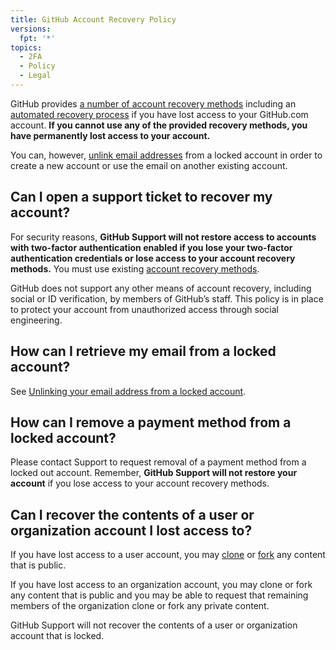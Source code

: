 ```yaml
---
title: GitHub Account Recovery Policy
versions:
  fpt: '*'
topics:
  - 2FA
  - Policy
  - Legal
---
```


GitHub provides [a number of account recovery methods](/authentication/securing-your-account-with-two-factor-authentication-2fa/recovering-your-account-if-you-lose-your-2fa-credentials) including an [automated recovery process](/authentication/securing-your-account-with-two-factor-authentication-2fa/recovering-your-account-if-you-lose-your-2fa-credentials#authenticating-with-a-verified-device-ssh-token-or-personal-access-token) if you have lost access to your GitHub.com account. **If you cannot use any of the provided recovery methods, you have permanently lost access to your account.**  

You can, however, [unlink email addresses](/account-and-profile/setting-up-and-managing-your-personal-account-on-github/managing-your-personal-account/unlinking-your-email-address-from-a-locked-account) from a locked account in order to create a new account or use the email on another existing account.

## Can I open a support ticket to recover my account?

For security reasons, **GitHub Support will not restore access to accounts with two-factor authentication enabled if you lose your two-factor authentication credentials or lose access to your account recovery methods.** You must use existing [account recovery methods](/authentication/securing-your-account-with-two-factor-authentication-2fa/recovering-your-account-if-you-lose-your-2fa-credentials).

GitHub does not support any other means of account recovery, including social or ID verification, by members of GitHub’s staff. This policy is in place to protect your account from unauthorized access through social engineering.

## How can I retrieve my email from a locked account?

See [Unlinking your email address from a locked account](/account-and-profile/setting-up-and-managing-your-personal-account-on-github/managing-your-personal-account/unlinking-your-email-address-from-a-locked-account).

## How can I remove a payment method from a locked account?

Please contact Support to request removal of a payment method from a locked out account. Remember, **GitHub Support will not restore your account** if you lose access to your account recovery methods.

## Can I recover the contents of a user or organization account I lost access to?

If you have lost access to a user account, you may [clone](/repositories/creating-and-managing-repositories/cloning-a-repository) or [fork](/get-started/quickstart/fork-a-repo) any content that is public.

If you have lost access to an organization account, you may clone or fork any content that is public and you may be able to request that remaining members of the organization clone or fork any private content.

GitHub Support will not recover the contents of a user or organization account that is locked.
